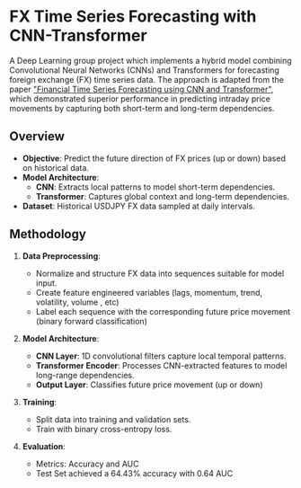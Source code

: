 # FX Time Series Forecasting with CNN-Transformer

A Deep Learning group project which implements a hybrid model combining Convolutional Neural Networks (CNNs) and Transformers for forecasting foreign exchange (FX) time series data. The approach is adapted from the paper ["Financial Time Series Forecasting using CNN and Transformer"](https://arxiv.org/pdf/2304.04912), which demonstrated superior performance in predicting intraday price movements by capturing both short-term and long-term dependencies.

## Overview

- **Objective**: Predict the future direction of FX prices (up or down) based on historical data.
- **Model Architecture**:
  - **CNN**: Extracts local patterns to model short-term dependencies.
  - **Transformer**: Captures global context and long-term dependencies.
- **Dataset**: Historical USDJPY FX data sampled at daily intervals.

## Methodology

1. **Data Preprocessing**:
   - Normalize and structure FX data into sequences suitable for model input.
   - Create feature engineered variables (lags, momentum, trend, volatility, volume , etc)
   - Label each sequence with the corresponding future price movement (binary forward classification)

2. **Model Architecture**:
   - **CNN Layer**: 1D convolutional filters capture local temporal patterns.
   - **Transformer Encoder**: Processes CNN-extracted features to model long-range dependencies.
   - **Output Layer**: Classifies future price movement (up or down)

3. **Training**:
   - Split data into training and validation sets.
   - Train with binary cross-entropy loss.

4. **Evaluation**:
   - Metrics: Accuracy and AUC
   - Test Set achieved a 64.43% accuracy with 0.64 AUC
